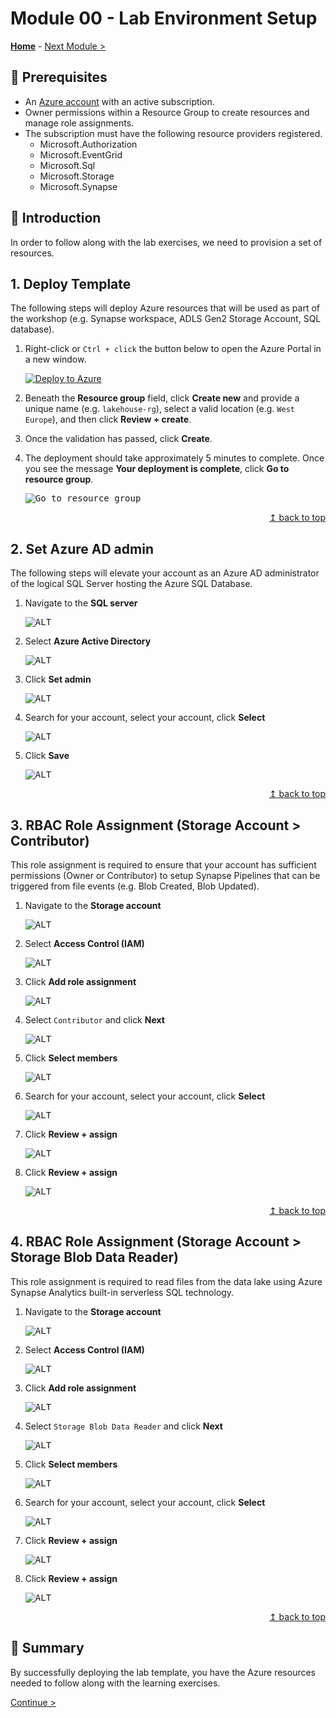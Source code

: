 # Module 00 - Lab Environment Setup

**[Home](../README.md)** - [Next Module >](../modules/module01a.md)

## :thinking: Prerequisites

* An [Azure account](https://azure.microsoft.com/en-us/free/) with an active subscription.
* Owner permissions within a Resource Group to create resources and manage role assignments.
* The subscription must have the following resource providers registered.
  * Microsoft.Authorization
  * Microsoft.EventGrid
  * Microsoft.Sql
  * Microsoft.Storage
  * Microsoft.Synapse

## :loudspeaker: Introduction

In order to follow along with the lab exercises, we need to provision a set of resources.

## 1. Deploy Template

The following steps will deploy Azure resources that will be used as part of the workshop (e.g. Synapse workspace, ADLS Gen2 Storage Account, SQL database).

1. Right-click or `Ctrl + click` the button below to open the Azure Portal in a new window.

    [![Deploy to Azure](https://aka.ms/deploytoazurebutton)](https://portal.azure.com/#create/Microsoft.Template/uri/https%3A%2F%2Fraw.githubusercontent.com%2Ftayganr%2Flakehouse%2Fmain%2Ftemplate%2Fazuredeploy.json)

2. Beneath the **Resource group** field, click **Create new** and provide a unique name (e.g. `lakehouse-rg`), select a valid location (e.g. `West Europe`), and then click **Review + create**.

3. Once the validation has passed, click **Create**.

4. The deployment should take approximately 5 minutes to complete. Once you see the message **Your deployment is complete**, click **Go to resource group**.

    <kbd><img src="../images/module00/001.png" alt="Go to resource group"></kbd>

<div align="right"><a href="#module-00---lab-environment-setup">↥ back to top</a></div>

## 2. Set Azure AD admin

The following steps will elevate your account as an Azure AD administrator of the logical SQL Server hosting the Azure SQL Database.

1. Navigate to the **SQL server**

    <kbd><img src="../images/module00/002.png" alt="ALT"></kbd>

2. Select **Azure Active Directory**

    <kbd><img src="../images/module00/003.png" alt="ALT"></kbd>

3. Click **Set admin**

    <kbd><img src="../images/module00/004.png" alt="ALT"></kbd>

4. Search for your account, select your account, click **Select** 

    <kbd><img src="../images/module00/005.png" alt="ALT"></kbd>

5. Click **Save**

    <kbd><img src="../images/module00/006.png" alt="ALT"></kbd>

<div align="right"><a href="#module-00---lab-environment-setup">↥ back to top</a></div>

## 3. RBAC Role Assignment (Storage Account > Contributor)

This role assignment is required to ensure that your account has sufficient permissions (Owner or Contributor) to setup Synapse Pipelines that can be triggered from file events (e.g. Blob Created, Blob Updated).

1. Navigate to the **Storage account**

    <kbd><img src="../images/module00/007.png" alt="ALT"></kbd>

2. Select **Access Control (IAM)**

    <kbd><img src="../images/module00/008.png" alt="ALT"></kbd>

3. Click **Add role assignment**

    <kbd><img src="../images/module00/009.png" alt="ALT"></kbd>

4. Select `Contributor` and click **Next**

    <kbd><img src="../images/module00/010.png" alt="ALT"></kbd>

5. Click **Select members**

    <kbd><img src="../images/module00/015.png" alt="ALT"></kbd>

6. Search for your account, select your account, click **Select** 

    <kbd><img src="../images/module00/011.png" alt="ALT"></kbd>

7. Click **Review + assign**

    <kbd><img src="../images/module00/012.png" alt="ALT"></kbd>

8. Click **Review + assign**

    <kbd><img src="../images/module00/013.png" alt="ALT"></kbd>

<div align="right"><a href="#module-00---lab-environment-setup">↥ back to top</a></div>

## 4. RBAC Role Assignment (Storage Account > Storage Blob Data Reader)

This role assignment is required to read files from the data lake using Azure Synapse Analytics built-in serverless SQL technology.

1. Navigate to the **Storage account**

    <kbd><img src="../images/module00/007.png" alt="ALT"></kbd>

2. Select **Access Control (IAM)**

    <kbd><img src="../images/module00/008.png" alt="ALT"></kbd>

3. Click **Add role assignment**

    <kbd><img src="../images/module00/009.png" alt="ALT"></kbd>

4. Select `Storage Blob Data Reader` and click **Next**

    <kbd><img src="../images/module00/014.png" alt="ALT"></kbd>

5. Click **Select members**

    <kbd><img src="../images/module00/015.png" alt="ALT"></kbd>

6. Search for your account, select your account, click **Select** 

    <kbd><img src="../images/module00/011.png" alt="ALT"></kbd>

7. Click **Review + assign**

    <kbd><img src="../images/module00/012.png" alt="ALT"></kbd>

8. Click **Review + assign**

    <kbd><img src="../images/module00/013.png" alt="ALT"></kbd>

<div align="right"><a href="#module-00---lab-environment-setup">↥ back to top</a></div>

## :tada: Summary

By successfully deploying the lab template, you have the Azure resources needed to follow along with the learning exercises.

[Continue >](../modules/module01a.md)